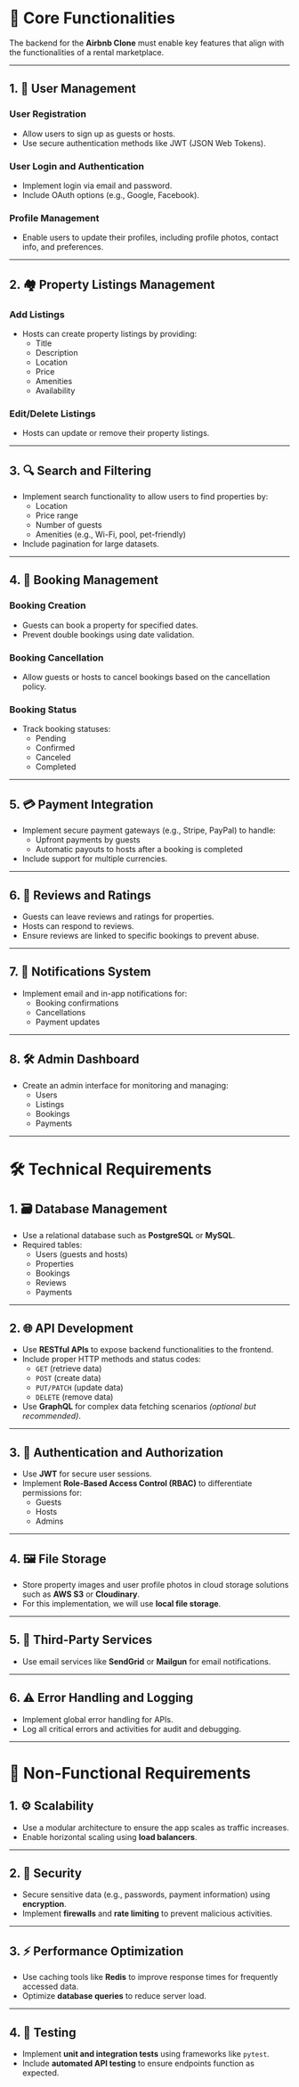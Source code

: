 # 🔑 Core Functionalities

The backend for the **Airbnb Clone** must enable key features that align with the functionalities of a rental marketplace.

---

## 1. 👤 User Management

### User Registration
- Allow users to sign up as guests or hosts.
- Use secure authentication methods like JWT (JSON Web Tokens).

### User Login and Authentication
- Implement login via email and password.
- Include OAuth options (e.g., Google, Facebook).

### Profile Management
- Enable users to update their profiles, including profile photos, contact info, and preferences.

---

## 2. 🏘️ Property Listings Management

### Add Listings
- Hosts can create property listings by providing:
  - Title
  - Description
  - Location
  - Price
  - Amenities
  - Availability

### Edit/Delete Listings
- Hosts can update or remove their property listings.

---

## 3. 🔍 Search and Filtering

- Implement search functionality to allow users to find properties by:
  - Location
  - Price range
  - Number of guests
  - Amenities (e.g., Wi-Fi, pool, pet-friendly)
- Include pagination for large datasets.

---

## 4. 📆 Booking Management

### Booking Creation
- Guests can book a property for specified dates.
- Prevent double bookings using date validation.

### Booking Cancellation
- Allow guests or hosts to cancel bookings based on the cancellation policy.

### Booking Status
- Track booking statuses:
  - Pending
  - Confirmed
  - Canceled
  - Completed

---

## 5. 💳 Payment Integration

- Implement secure payment gateways (e.g., Stripe, PayPal) to handle:
  - Upfront payments by guests
  - Automatic payouts to hosts after a booking is completed
- Include support for multiple currencies.

---

## 6. 🌟 Reviews and Ratings

- Guests can leave reviews and ratings for properties.
- Hosts can respond to reviews.
- Ensure reviews are linked to specific bookings to prevent abuse.

---

## 7. 🔔 Notifications System

- Implement email and in-app notifications for:
  - Booking confirmations
  - Cancellations
  - Payment updates

---

## 8. 🛠️ Admin Dashboard

- Create an admin interface for monitoring and managing:
  - Users
  - Listings
  - Bookings
  - Payments

---

# 🛠️ Technical Requirements

## 1. 🗃️ Database Management

- Use a relational database such as **PostgreSQL** or **MySQL**.
- Required tables:
  - Users (guests and hosts)
  - Properties
  - Bookings
  - Reviews
  - Payments

---

## 2. 🌐 API Development

- Use **RESTful APIs** to expose backend functionalities to the frontend.
- Include proper HTTP methods and status codes:
  - `GET` (retrieve data)
  - `POST` (create data)
  - `PUT/PATCH` (update data)
  - `DELETE` (remove data)
- Use **GraphQL** for complex data fetching scenarios *(optional but recommended)*.

---

## 3. 🔐 Authentication and Authorization

- Use **JWT** for secure user sessions.
- Implement **Role-Based Access Control (RBAC)** to differentiate permissions for:
  - Guests
  - Hosts
  - Admins

---

## 4. 🖼️ File Storage

- Store property images and user profile photos in cloud storage solutions such as **AWS S3** or **Cloudinary**.
- For this implementation, we will use **local file storage**.

---

## 5. 📧 Third-Party Services

- Use email services like **SendGrid** or **Mailgun** for email notifications.

---

## 6. ⚠️ Error Handling and Logging

- Implement global error handling for APIs.
- Log all critical errors and activities for audit and debugging.

---

# 🚀 Non-Functional Requirements

## 1. ⚙️ Scalability

- Use a modular architecture to ensure the app scales as traffic increases.
- Enable horizontal scaling using **load balancers**.

---

## 2. 🔐 Security

- Secure sensitive data (e.g., passwords, payment information) using **encryption**.
- Implement **firewalls** and **rate limiting** to prevent malicious activities.

---

## 3. ⚡ Performance Optimization

- Use caching tools like **Redis** to improve response times for frequently accessed data.
- Optimize **database queries** to reduce server load.

---

## 4. 🧪 Testing

- Implement **unit and integration tests** using frameworks like `pytest`.
- Include **automated API testing** to ensure endpoints function as expected.
